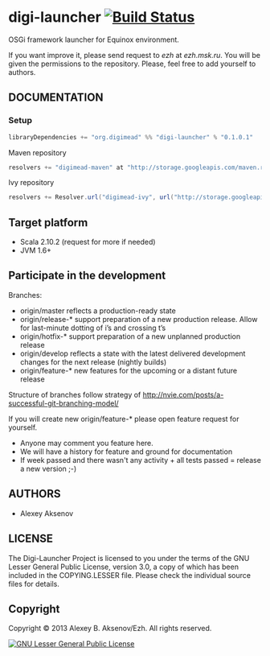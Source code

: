 digi-launcher [![Build Status](https://travis-ci.org/ezh/digi-launcher.png?branch=master)](https://travis-ci.org/ezh/digi-launcher)
=============

OSGi framework launcher for Equinox environment.

If you want improve it, please send request to _ezh_ at _ezh.msk.ru_. You will be given the permissions to the repository. Please, feel free to add yourself to authors.

DOCUMENTATION
-------------

### Setup

```scala
libraryDependencies += "org.digimead" %% "digi-launcher" % "0.1.0.1"
```

Maven repository

```scala
resolvers += "digimead-maven" at "http://storage.googleapis.com/maven.repository.digimead.org/"
```

Ivy repository

```scala
resolvers += Resolver.url("digimead-ivy", url("http://storage.googleapis.com/ivy.repository.digimead.org/"))(Resolver.defaultIvyPatterns)
```

## Target platform

* Scala 2.10.2 (request for more if needed)
* JVM 1.6+

## Participate in the development ##

Branches:

* origin/master reflects a production-ready state
* origin/release-* support preparation of a new production release. Allow for last-minute dotting of i’s and crossing t’s
* origin/hotfix-* support preparation of a new unplanned production release
* origin/develop reflects a state with the latest delivered development changes for the next release (nightly builds)
* origin/feature-* new features for the upcoming or a distant future release

Structure of branches follow strategy of http://nvie.com/posts/a-successful-git-branching-model/

If you will create new origin/feature-* please open feature request for yourself.

* Anyone may comment you feature here.
* We will have a history for feature and ground for documentation
* If week passed and there wasn't any activity + all tests passed = release a new version ;-)

AUTHORS
-------

* Alexey Aksenov

LICENSE
-------

The Digi-Launcher Project is licensed to you under the terms of
the GNU Lesser General Public License, version 3.0, a copy of which has been
included in the COPYING.LESSER file.
Please check the individual source files for details.

Copyright
---------

Copyright © 2013 Alexey B. Aksenov/Ezh. All rights reserved.

[![GNU Lesser General Public License](http://www.gnu.org/graphics/lgplv3-147x51.png)](http://www.gnu.org/licenses/lgpl.html)
